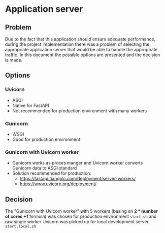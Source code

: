 # Application server

## Problem
Due to the fact that this application should ensure adequate performance, during
 the project implementation there was a problem of selecting the appropriate
 application server that would be able to handle the appropriate traffic. In
 this document the possible options are presented and the decision is made.

## Options
### Uvicorn
* ASGI
* Native for FastAPI 
* Not recommended for production environment with many workers
### Gunicorn
* WSGI
* Good for production environment
### Gunicorn with Uvicorn worker
* Gunicorn works as proces manger and Uvicorn worker converts Gunicorn data to 
 ASGI standard
* Solution recommended for production:
    * https://fastapi.tiangolo.com/deployment/server-workers/
    * https://www.uvicorn.org/deployment/

## Decision
The "Gunicorn with Uvicorn worker" with 5 workers (basing on **2 * number of
 cores +1** formula) was chosen for production environment `start.sh` and raw
 single worker Uvicorn was picked up for local development server
 `start.local.sh`
